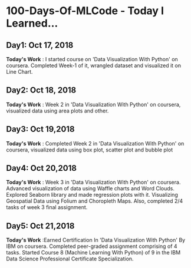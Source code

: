 # 100-Days-Of-MLCode - Today I Learned...
## Day1: Oct 17, 2018
**Today's Work** : I started course on 'Data Visualization With Python' on coursera. Completed Week-1 of it, wrangled dataset and visualized it on Line Chart.

## Day2: Oct 18, 2018
**Today's Work** : Week 2 in 'Data Visualization With Python' on coursera, visualized data using area plots and other.

## Day3: Oct 19,2018
**Today's Work** : Completed Week 2 in 'Data Visualization With Python' on coursera, visualized data using box plot, scatter plot and bubble plot

## Day4: Oct 20,2018
**Today's Work** : Week 3 in 'Data Visualization With Python' on coursera. Advanced visualization of data using Waffle charts and Word Clouds. Explored Seaborn library and made regression plots with it. Visualizing Geospatial Data using Folium and Choropleth Maps. Also, completed 2/4 tasks of week 3 final assignment.

## Day5: Oct 21,2018
**Today's Work** :Earned Certification In 'Data Visualization With Python' By IBM on coursera. Completed peer-graded assignment comprising of 4 tasks. Started Course 8 (Machine Learning With Python) of 9 in the IBM Data Science Professional Certificate Specialization.
